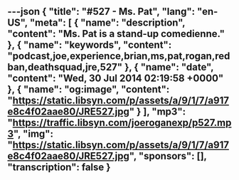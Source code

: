 ---json
{
  "title": "#527 - Ms. Pat",
  "lang": "en-US",
  "meta": [
    {
      "name": "description",
      "content": "Ms. Pat is a stand-up comedienne."
    },
    {
      "name": "keywords",
      "content": "podcast,joe,experience,brian,ms,pat,rogan,redban,deathsquad,jre,527"
    },
    {
      "name": "date",
      "content": "Wed, 30 Jul 2014 02:19:58 +0000"
    },
    {
      "name": "og:image",
      "content": "https://static.libsyn.com/p/assets/a/9/1/7/a917e8c4f02aae80/JRE527.jpg"
    }
  ],
  "mp3": "https://traffic.libsyn.com/joeroganexp/p527.mp3",
  "img": "https://static.libsyn.com/p/assets/a/9/1/7/a917e8c4f02aae80/JRE527.jpg",
  "sponsors": [],
  "transcription": false
}
---
<episode-header />

<timemark seconds="0" />

<transcribe-call-to-action />

<episode-footer />
